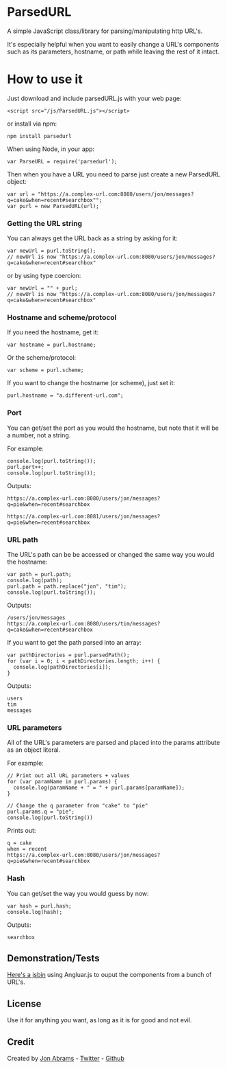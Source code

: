 # ParsedURL

A simple JavaScript class/library for parsing/manipulating http URL's.

It's especially helpful when you want to easily change a URL's components such as its parameters, hostname, or path while leaving the rest of it intact.

# How to use it

Just download and include parsedURL.js with your web page:

    <script src="/js/ParsedURL.js"></script>

or install via npm:

    npm install parsedurl

When using Node, in your app:

    var ParseURL = require('parsedurl');

Then when you have a URL you need to parse just create a new ParsedURL object:

    var url = "https://a.complex-url.com:8080/users/jon/messages?q=cake&when=recent#searchbox"";
    var purl = new ParsedURL(url);

### Getting the URL string

You can always get the URL back as a string by asking for it:

    var newUrl = purl.toString();
    // newUrl is now "https://a.complex-url.com:8080/users/jon/messages?q=cake&when=recent#searchbox"

or by using type coercion:

    var newUrl = "" + purl;
    // newUrl is now "https://a.complex-url.com:8080/users/jon/messages?q=cake&when=recent#searchbox"

### Hostname and scheme/protocol

If you need the hostname, get it:

    var hostname = purl.hostname;

Or the scheme/protocol:

    var scheme = purl.scheme;

If you want to change the hostname (or scheme), just set it:

    purl.hostname = "a.different-url.com";

### Port

You can get/set the port as you would the hostname, but note that it will be a number, not a string.

For example:

    console.log(purl.toString());
    purl.port++;
    console.log(purl.toString());

Outputs:

    https://a.complex-url.com:8080/users/jon/messages?q=pie&when=recent#searchbox

    https://a.complex-url.com:8081/users/jon/messages?q=pie&when=recent#searchbox

### URL path

The URL's path can be be accessed or changed the same way you would the hostname:

    var path = purl.path;
    console.log(path);
    purl.path = path.replace("jon", "tim");
    console.log(purl.toString());

Outputs:

    /users/jon/messages
    https://a.complex-url.com:8080/users/tim/messages?q=cake&when=recent#searchbox

If you want to get the path parsed into an array:

    var pathDirectories = purl.parsedPath();
    for (var i = 0; i < pathDirectories.length; i++) {
      console.log(pathDirectories[i]);
    }

Outputs:

    users
    tim
    messages

### URL parameters

All of the URL's parameters are parsed and placed into the params attribute as an object literal.

For example:

    // Print out all URL parameters + values
    for (var paramName in purl.params) {
      console.log(paramName + " = " + purl.params[paramName]);
    }

    // Change the q parameter from "cake" to "pie"
    purl.params.q = "pie";
    console.log(purl.toString())

Prints out:

    q = cake
    when = recent
    https://a.complex-url.com:8080/users/jon/messages?q=pie&when=recent#searchbox

### Hash

You can get/set the way you would guess by now:

    var hash = purl.hash;
    console.log(hash);

Outputs:

    searchbox

## Demonstration/Tests

[Here's a jsbin](http://jsbin.com/anabuy/14/edit) using Angluar.js to ouput the components from a bunch of URL's.

## License

Use it for anything you want, as long as it is for good and not evil.

## Credit

Created by [Jon Abrams](http://about.me/JonAbrams) - [Twitter](http://twitter.com/JonathanAbrams) - [Github](http://github.com/JonAbrams)
